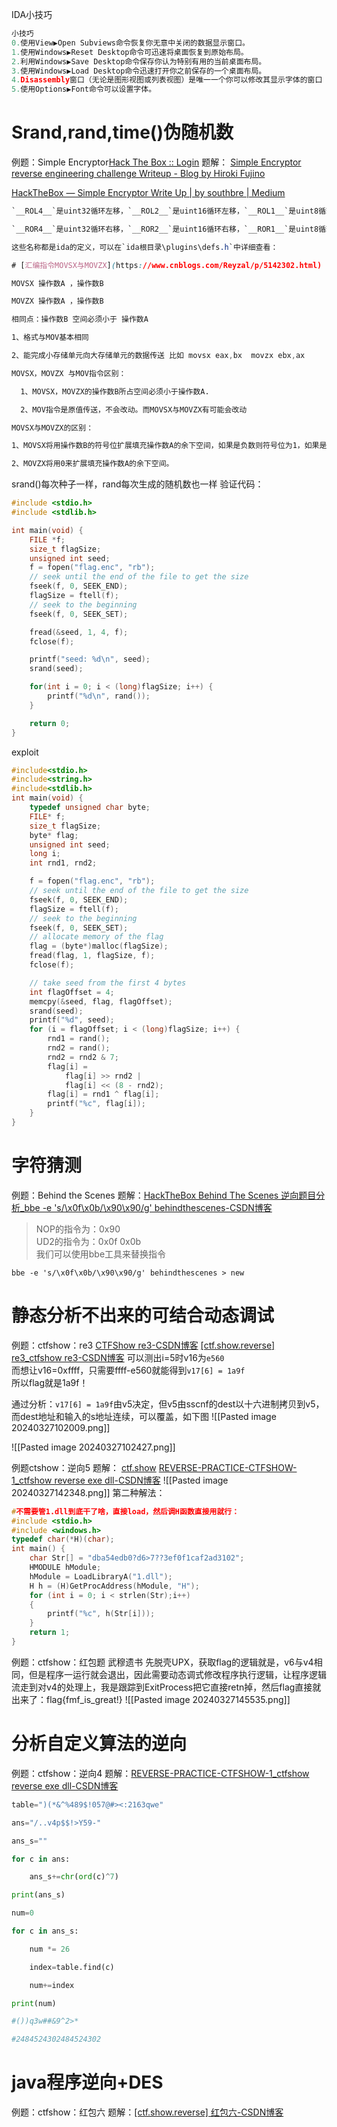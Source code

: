 IDA小技巧
```C
小技巧
0.使用View▶Open Subviews命令恢复你无意中关闭的数据显示窗口。
1.使用Windows▶Reset Desktop命令可迅速将桌面恢复到原始布局。   
2.利用Windows▶Save Desktop命令保存你认为特别有用的当前桌面布局。
3.使用Windows▶Load Desktop命令迅速打开你之前保存的一个桌面布局。   
4.Disassembly窗口（无论是图形视图或列表视图）是唯一一个你可以修改其显示字体的窗口
5.使用Options▶Font命令可以设置字体。
```
# Srand,rand,time()伪随机数
例题：Simple Encryptor[Hack The Box :: Login](https://app.hackthebox.com/challenges/Simple%2520Encryptor)
题解：
[Simple Encryptor reverse engineering challenge Writeup - Blog by Hiroki Fujino](https://hiroki6.dev/posts/simple-encryptor)

[HackTheBox — Simple Encryptor Write Up | by southbre | Medium](https://medium.com/@southbre/hackthebox-simple-encryptor-308949f7023c)

```css
`__ROL4__`是uint32循环左移，`__ROL2__`是uint16循环左移，`__ROL1__`是uint8循环左移

`__ROR4__`是uint32循环右移，`__ROR2__`是uint16循环右移，`__ROR1__`是uint8循环右移

这些名称都是ida的定义，可以在`ida根目录\plugins\defs.h`中详细查看：
```
```css
# [汇编指令MOVSX与MOVZX](https://www.cnblogs.com/Reyzal/p/5142302.html)

MOVSX 操作数A ，操作数B

MOVZX 操作数A ，操作数B

相同点：操作数B 空间必须小于 操作数A

1、格式与MOV基本相同

2、能完成小存储单元向大存储单元的数据传送 比如 movsx eax,bx  movzx ebx,ax     movsx eax,bx

MOVSX，MOVZX 与MOV指令区别：

  1、MOVSX，MOVZX的操作数B所占空间必须小于操作数A. 

  2、MOV指令是原值传送，不会改动。而MOVSX与MOVZX有可能会改动

MOVSX与MOVZX的区别：

1、MOVSX将用操作数B的符号位扩展填充操作数A的余下空间，如果是负数则符号位为1，如果是正数则和MOVZX功能相同

2、MOVZX将用0来扩展填充操作数A的余下空间。
```

srand()每次种子一样，rand每次生成的随机数也一样
验证代码：
```c
#include <stdio.h>
#include <stdlib.h>

int main(void) {
    FILE *f;
    size_t flagSize;
    unsigned int seed;
    f = fopen("flag.enc", "rb");
    // seek until the end of the file to get the size
    fseek(f, 0, SEEK_END);
    flagSize = ftell(f);
    // seek to the beginning
    fseek(f, 0, SEEK_SET);

    fread(&seed, 1, 4, f);
    fclose(f);

    printf("seed: %d\n", seed);
    srand(seed);

    for(int i = 0; i < (long)flagSize; i++) {
        printf("%d\n", rand());
    }

    return 0;
}
```

exploit
```c
#include<stdio.h>
#include<string.h>
#include<stdlib.h>
int main(void) {
    typedef unsigned char byte;
    FILE* f;
    size_t flagSize;
    byte* flag;
    unsigned int seed;
    long i;
    int rnd1, rnd2;

    f = fopen("flag.enc", "rb");
    // seek until the end of the file to get the size
    fseek(f, 0, SEEK_END);
    flagSize = ftell(f);
    // seek to the beginning
    fseek(f, 0, SEEK_SET);
    // allocate memory of the flag
    flag = (byte*)malloc(flagSize);
    fread(flag, 1, flagSize, f);
    fclose(f);

    // take seed from the first 4 bytes
    int flagOffset = 4;
    memcpy(&seed, flag, flagOffset);
    srand(seed);
    printf("%d", seed);
    for (i = flagOffset; i < (long)flagSize; i++) {
        rnd1 = rand();
        rnd2 = rand();
        rnd2 = rnd2 & 7;
        flag[i] =
            flag[i] >> rnd2 |
            flag[i] << (8 - rnd2);
        flag[i] = rnd1 ^ flag[i];
        printf("%c", flag[i]);
    }
}
```

# 字符猜测
例题：Behind the Scenes
题解：[HackTheBox Behind The Scenes 逆向题目分析\_bbe -e 's/\\x0f\\x0b/\\x90\\x90/g' behindthescenes-CSDN博客](https://blog.csdn.net/qq_45894840/article/details/126484378)
>NOP的指令为：0x90  
UD2的指令为：0x0f 0x0b  
我们可以使用bbe工具来替换指令

```
bbe -e 's/\x0f\x0b/\x90\x90/g' behindthescenes > new
```

# 静态分析不出来的可结合动态调试
例题：ctfshow：re3
[CTFShow re3-CSDN博客](https://blog.csdn.net/Mintind/article/details/128138222)
[[ctf.show.reverse] re3\_ctfshow re3-CSDN博客](https://blog.csdn.net/weixin_52640415/article/details/124152965)
可以测出i=5时v16为`e560`  
而想让v16=0xffff，只需要ffff-e560就能得到`v17[6] = 1a9f`  
所以flag就是1a9f！

通过分析：`v17[6] = 1a9f`由v5决定，但v5由sscnf的dest以十六进制拷贝到v5，而dest地址和输入的s地址连续，可以覆盖，如下图
![[Pasted image 20240327102009.png]]

![[Pasted image 20240327102427.png]]

例题ctshow：逆向5
题解：
[ctf.show](https://ctf.show/writeups/1492743)
[REVERSE-PRACTICE-CTFSHOW-1\_ctfshow reverse exe dll-CSDN博客](https://blog.csdn.net/weixin_45582916/article/details/118497453)
![[Pasted image 20240327142348.png]]
第二种解法：
```C
#不需要管1.dll到底干了啥，直接load，然后调H函数直接用就行：
#include <stdio.h>
#include <windows.h>
typedef char(*H)(char);
int main() {
	char Str[] = "dba54edb0?d6>7??3ef0f1caf2ad3102";
	HMODULE hModule;
	hModule = LoadLibraryA("1.dll");
	H h = (H)GetProcAddress(hModule, "H");
	for (int i = 0; i < strlen(Str);i++)
	{
		printf("%c", h(Str[i]));
	}
	return 1;
}
```

例题：ctfshow：红包题 武穆遗书
先脱壳UPX，获取flag的逻辑就是，v6与v4相同，但是程序一运行就会退出，因此需要动态调式修改程序执行逻辑，让程序逻辑流走到对v4的处理上，我是跟踪到ExitProcess把它直接retn掉，然后flag直接就出来了：flag{fmf_is_great!}
![[Pasted image 20240327145535.png]]

# 分析自定义算法的逆向

例题：ctfshow：逆向4
题解：[REVERSE-PRACTICE-CTFSHOW-1\_ctfshow reverse exe dll-CSDN博客](https://blog.csdn.net/weixin_45582916/article/details/118497453)
```python
table=")(*&^%489$!057@#><:2163qwe"

ans="/..v4p$$!>Y59-"

ans_s=""

for c in ans:

    ans_s+=chr(ord(c)^7)

print(ans_s)

num=0

for c in ans_s:

    num *= 26

    index=table.find(c)

    num+=index

print(num)

#())q3w##&9^2>*

#2484524302484524302
```

# java程序逆向+DES
例题：ctfshow：红包六
题解：[[ctf.show.reverse] 红包六-CSDN博客](https://blog.csdn.net/weixin_52640415/article/details/124191991)
